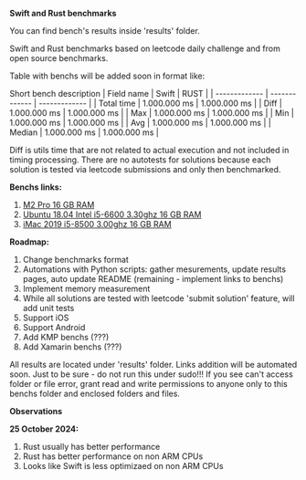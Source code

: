 **Swift and Rust benchmarks**

You can find bench's results inside 'results' folder.

Swift and Rust benchmarks based on leetcode daily challenge and from open source benchmarks.

Table with benchs will be added soon in format like:

Short bench description
| Field name  | Swift          | RUST         |
| ------------- | ------------- | ------------- |
| Total time      | 1.000.000 ms  | 1.000.000 ms  |
| Diff | 1.000.000 ms  | 1.000.000 ms  |
| Max | 1.000.000 ms  | 1.000.000 ms  |
| Min | 1.000.000 ms  | 1.000.000 ms  |
| Avg | 1.000.000 ms  | 1.000.000 ms  |
| Median | 1.000.000 ms  | 1.000.000 ms  |

Diff is utils time that are not related to actual execution and not included in timing processing.
There are no autotests for solutions because each solution is tested via leetcode submissions and only then benchmarked.

**Benchs links:**
1. [M2 Pro 16 GB RAM](results/apple_m2_pro.md)
2. [Ubuntu 18.04 Intel i5-6600 3.30ghz 16 GB RAM](results/intel(r)_core(tm)_i5-6600_cpu_@_3.30ghz.md)
3. [iMac 2019 i5-8500 3.00ghz 16 GB RAM](results/intel(r)_core(tm)_i5-8500_cpu_@_3.00ghz.md)

**Roadmap:**
1. Change benchmarks format
2. Automations with Python scripts: gather mesurements, update results pages, auto update README (remaining - implement links to benchs)
3. Implement memory measurement
4. While all solutions are tested with leetcode 'submit solution' feature, will add unit tests
5. Support iOS
6. Support Android
7. Add KMP benchs (???)
8. Add Xamarin benchs (???)

All results are located under 'results' folder. Links addition will be automated soon.
Just to be sure - do not run this under sudo!!! If you see can't access folder or file error, grant read and write permissions to anyone only to this benchs folder and enclosed folders and files.

**Observations**

**25 October 2024:**
1. Rust usually has better performance
2. Rust has better performance on non ARM CPUs
3. Looks like Swift is less optimizaed on non ARM CPUs
